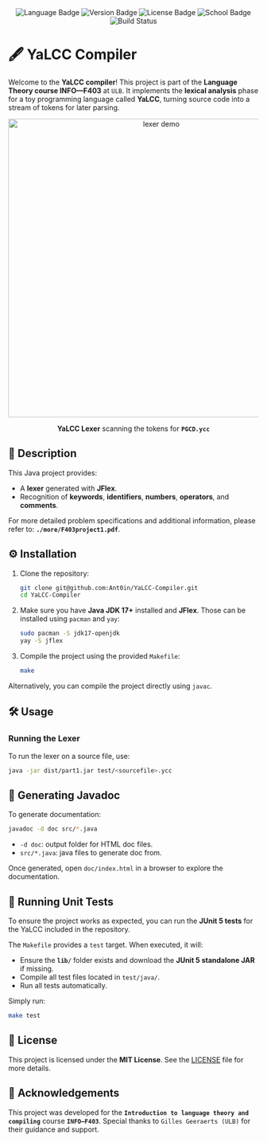 <!-- markdownlint-disable MD033 MD041 MD007 -->

<!-- pretty badges -->
<div align="center">
  <img src="https://img.shields.io/badge/Language-Java-red" alt="Language Badge"/>
  <img src="https://img.shields.io/badge/Version-1.0.0_alpha-blue" alt="Version Badge">
  <img src="https://img.shields.io/badge/License-MIT-dark_green.svg" alt="License Badge"/>
  <img src="https://img.shields.io/badge/School-ULB-yellow" alt="School Badge"/>
  <img src="https://github.com/Ant0in/YaLCC-Compiler/actions/workflows/ci.yml/badge.svg" alt="Build Status"/>
</div>

# 🖋️ YaLCC Compiler

Welcome to the **YaLCC compiler**! This project is part of the **Language Theory course INFO—F403** at `ULB`. It implements the **lexical analysis** phase for a toy programming language called **YaLCC**, turning source code into a stream of tokens for later parsing.

<div align="center">
  <img src="more/lexer_demo.svg" alt="lexer demo" width="600"/>
  <p><b>YaLCC Lexer</b> scanning the tokens for <b><code>PGCD.ycc</code></b></p>
</div>

## 📜 Description

This Java project provides:

- A **lexer** generated with **JFlex**.
- Recognition of **keywords**, **identifiers**, **numbers**, **operators**, and **comments**.

For more detailed problem specifications and additional information, please refer to: **`./more/F403project1.pdf`**.

## ⚙️ Installation

1. Clone the repository:

    ```sh
    git clone git@github.com:Ant0in/YaLCC-Compiler.git
    cd YaLCC-Compiler
    ```

2. Make sure you have **Java JDK 17+** installed and **JFlex**. Those can be installed using `pacman` and `yay`:

    ```sh
    sudo pacman -S jdk17-openjdk
    yay -S jflex
    ```

3. Compile the project using the provided `Makefile`:

    ```sh
    make
    ```

Alternatively, you can compile the project directly using `javac`.

## 🛠️ Usage

### Running the Lexer

To run the lexer on a source file, use:

```sh
java -jar dist/part1.jar test/<sourcefile>.ycc
```

## 📄 Generating Javadoc

To generate documentation:

```sh
javadoc -d doc src/*.java
```

- `-d doc`: output folder for HTML doc files.
- `src/*.java`: java files to generate doc from.

Once generated, open `doc/index.html` in a browser to explore the documentation.

## 🧪 Running Unit Tests

To ensure the project works as expected, you can run the **JUnit 5 tests** for the YaLCC included in the repository.

The `Makefile` provides a `test` target. When executed, it will:

- Ensure the **`lib/`** folder exists and download the **JUnit 5 standalone JAR** if missing.
- Compile all test files located in `test/java/`.
- Run all tests automatically.

Simply run:

```sh
make test
```

## 📄 License

This project is licensed under the **MIT License**. See the [LICENSE](LICENSE) file for more details.

## 🙏 Acknowledgements

This project was developed for the **`Introduction to language theory and compiling`** course **`INFO—F403`**. Special thanks to `Gilles Geeraerts (ULB)` for their guidance and support.
